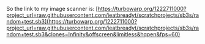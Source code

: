 So the link to my image scanner is: [https://turbowarp.org/1222711000?project_url=raw.githubusercontent.com/ieatbreadyt/scratchprojects/sb3s/random+test.sb3](https://turbowarp.org/1222711000?project_url=raw.githubusercontent.com/ieatbreadyt/scratchprojects/sb3s/random+test.sb3&clones=Infinity&offscreen&limitless&hqpen&fps=60)

